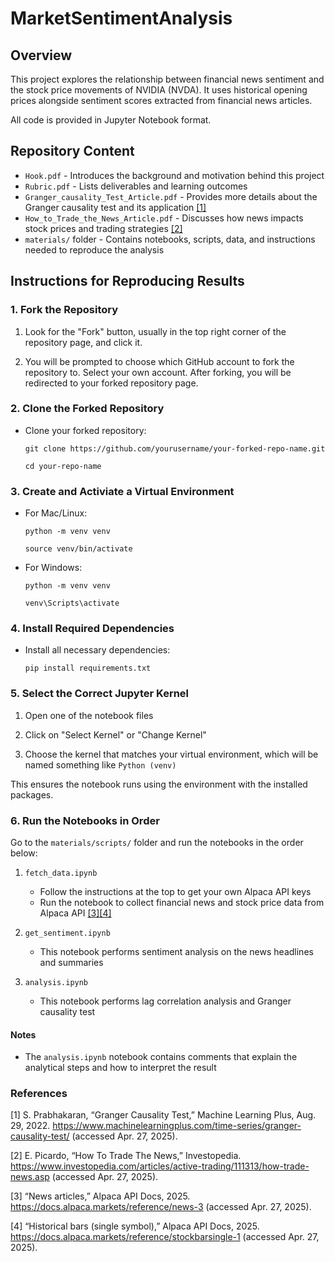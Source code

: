 # MarketSentimentAnalysis

## Overview

This project explores the relationship between financial news sentiment and the stock price movements of NVIDIA (NVDA). It uses historical opening prices alongside sentiment scores extracted from financial news articles.

All code is provided in Jupyter Notebook format.

## Repository Content

- `Hook.pdf` - Introduces the background and motivation behind this project
- `Rubric.pdf` - Lists deliverables and learning outcomes
- `Granger_causality_Test_Article.pdf` - Provides more details about the Granger causality test and its application [[1]](#1) 
- `How_to_Trade_the_News_Article.pdf` - Discusses how news impacts stock prices and trading strategies [[2]](#2)
- `materials/` folder - Contains notebooks, scripts, data, and instructions needed to reproduce the analysis

## Instructions for Reproducing Results

### 1. Fork the Repository

1. Look for the "Fork" button, usually in the top right corner of the repository page, and click it.

2. You will be prompted to choose which GitHub account to fork the repository to. Select your own account. After forking, you will be redirected to your forked repository page.

### 2. Clone the Forked Repository

- Clone your forked repository:

    `git clone https://github.com/yourusername/your-forked-repo-name.git`

    `cd your-repo-name`

### 3. Create and Activiate a Virtual Environment

- For Mac/Linux:

    `python -m venv venv`

    `source venv/bin/activate`

- For Windows:

    `python -m venv venv`

    `venv\Scripts\activate`

### 4. Install Required Dependencies

- Install all necessary dependencies:

    `pip install requirements.txt`

### 5. Select the Correct Jupyter Kernel

1. Open one of the notebook files

2. Click on "Select Kernel" or "Change Kernel"

3. Choose the kernel that matches your virtual environment, which will be named something like `Python (venv)`

This ensures the notebook runs using the environment with the installed packages.

### 6. Run the Notebooks in Order

Go to the `materials/scripts/` folder and run the notebooks in the order below:

1. `fetch_data.ipynb`
    - Follow the instructions at the top to get your own Alpaca API keys
    - Run the notebook to collect financial news and stock price data from Alpaca API [[3]](#3)[[4]](#4)

2. `get_sentiment.ipynb`
    - This notebook performs sentiment analysis on the news headlines and summaries
    
3. `analysis.ipynb`
    - This notebook performs lag correlation analysis and Granger causality test

#### Notes
- The `analysis.ipynb` notebook contains comments that explain the analytical steps and how to interpret the result

### References

<a id="1">[1]</a> S. Prabhakaran, “Granger Causality Test,” Machine Learning Plus, Aug. 29, 2022. https://www.machinelearningplus.com/time-series/granger-causality-test/ (accessed Apr. 27, 2025).

<a id="2">[2]</a> E. Picardo, “How To Trade The News,” Investopedia. https://www.investopedia.com/articles/active-trading/111313/how-trade-news.asp (accessed Apr. 27, 2025).

<a id="3">[3]</a> “News articles,” Alpaca API Docs, 2025. https://docs.alpaca.markets/reference/news-3 (accessed Apr. 27, 2025).

<a id="4">[4]</a> “Historical bars (single symbol),” Alpaca API Docs, 2025. https://docs.alpaca.markets/reference/stockbarsingle-1 (accessed Apr. 27, 2025).
‌
